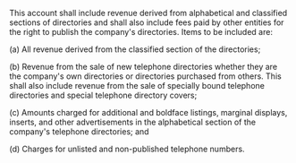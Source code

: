 This account shall include revenue derived from alphabetical and classified sections of directories and shall also include fees paid by other entities for the right to publish the company's directories. Items to be included are:

(a) All revenue derived from the classified section of the directories;

(b) Revenue from the sale of new telephone directories whether they are the company's own directories or directories purchased from others. This shall also include revenue from the sale of specially bound telephone directories and special telephone directory covers;

(c) Amounts charged for additional and boldface listings, marginal displays, inserts, and other advertisements in the alphabetical section of the company's telephone directories; and

(d) Charges for unlisted and non-published telephone numbers.

